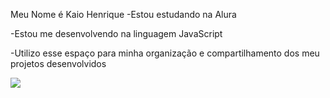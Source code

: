 Meu Nome é Kaio Henrique 
-Estou estudando na Alura

-Estou me desenvolvendo na linguagem JavaScript

-Utilizo esse espaço para minha organização e compartilhamento dos meu projetos desenvolvidos

![](https://media.giphy.com/media/v1.Y2lkPTc5MGI3NjExcW0zczF2NWwxcnp4dmoydnI3OHBrYWNzdWlqdWUxcWxleDBzYmphZSZlcD12MV9naWZzX3NlYXJjaCZjdD1n/KzGCAlMiK6hQQ/giphy.gif)
